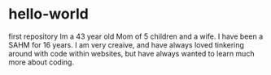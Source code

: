 # hello-world
first repository
Im a 43 year old Mom of 5 children and a wife. I have been a SAHM for 16 years. I am very creaive, and have always loved tinkering around with code within websites, but have always wanted to learn much more about coding. 
